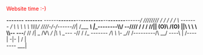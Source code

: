  <span style="color:red">Website time :-)</span>
 
 __________-------____                 ____-------__________
 \------____-------___--__---------__--___-------____------/
  \//////// / / / / / \   _-------_   / \ \ \ \ \ \\\\\\\\/
    \////-/-/------/_/_| /___   ___\ |_\_\------\-\-\\\\/
      --//// / /  /  //|| (O)\ /(O) ||\\  \  \ \ \\\\--
           ---__/  // /| \_  /V\  _/ |\ \\  \__---
                -//  / /\_ ------- _/\ \  \\-
                  \_/_/ /\---------/\ \_\_/
                      ----\   |   /----
                           | -|- |
                          /   |   \
                          ---- \___|